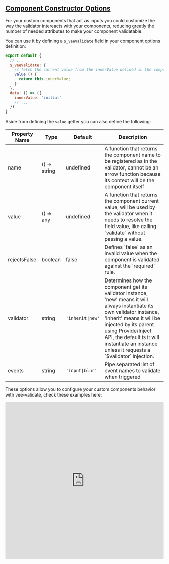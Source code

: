 ## [Component Constructor Options](#ctor)

For your custom components that act as inputs you could customize the way the validator intereacts with your components, reducing greatly the number of needed attributes to make your component validatable.

You can use it by defining a `$_veeValidate` field in your component options definition:

```js
export default {
  // ...
  $_veeValidate: {
    // fetch the current value from the innerValue defined in the component data.
    value () {
      return this.innerValue;
    }
  },
  data: () => ({
    innerValue: 'initial'
    // ...
  })
}
```

Aside from defining the `value` getter you can also define the following:


<table class="table">
  <thead>
    <tr>
      <th>Property Name</th>
      <th>Type</th>
      <th>Default</th>
      <th>Description</th>
    </tr>
  </thead>
  <tbody>
    <tr>
      <td class="is-method-name">name</td>
      <td>() => string</td>
      <td>undefined</td>
      <td>
        A function that returns the component name to be registered as in the validator, cannot be an arrow function because its context will be the component itself
      </td>
    </tr>
    <tr>
      <td class="is-method-name">value</td>
      <td>() => any</td>
      <td>undefined</td>
      <td>
        A function that returns the component current value, will be used by the validator when it needs to resolve the field value, like calling `validate` without passing a value.
      </td>
    </tr>
    <tr>
      <td class="is-method-name">rejectsFalse</td>
      <td>boolean</td>
      <td>false</td>
      <td>
        Defines `false` as an invalid value when the component is validated against the `required` rule.
      </td>
    </tr>
    <tr>
      <td class="is-method-name">validator</td>
      <td>string</td>
      <td><code>'inherit|new'</code></td>
      <td>
        Determines how the component get its validator instance, 'new' means it will always instantiate its own validator instance, 'inherit' means it will be injected by its parent using Provide/Inject API, the default is it will instantiate an instance unless it requests a `$validator` injection.
      </td>
    </tr>
    <tr>
      <td class="is-method-name">events</td>
      <td>string</td>
      <td><code>'input|blur'</code></td>
      <td>
        Pipe separated list of event names to validate when triggered
      </td>
    </tr>
  </tbody>
</table>

These options allow you to configure your custom components behavior with vee-validate, check these examples here:


<iframe src="https://codesandbox.io/embed/2wyrp5z000" style="width:100%; height:500px; border:0; border-radius: 4px; overflow:hidden;" sandbox="allow-modals allow-forms allow-popups allow-scripts allow-same-origin"></iframe>
